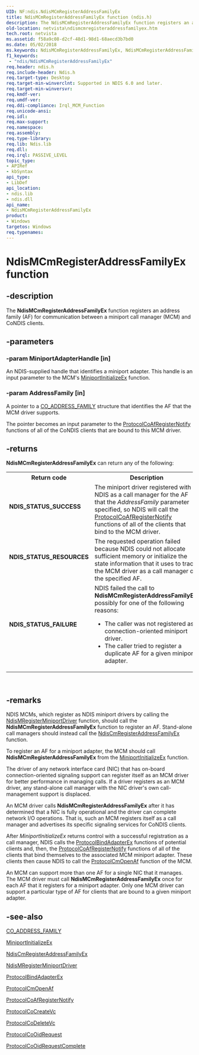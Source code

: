 ```yaml
---
UID: NF:ndis.NdisMCmRegisterAddressFamilyEx
title: NdisMCmRegisterAddressFamilyEx function (ndis.h)
description: The NdisMCmRegisterAddressFamilyEx function registers an address family (AF) for communication between a miniport call manager (MCM) and CoNDIS clients.
old-location: netvista\ndismcmregisteraddressfamilyex.htm
tech.root: netvista
ms.assetid: f58a9c08-d2cf-48d1-98d1-68aecd3b7bd0
ms.date: 05/02/2018
ms.keywords: NdisMCmRegisterAddressFamilyEx, NdisMCmRegisterAddressFamilyEx function [Network Drivers Starting with Windows Vista], condis_mcm_ref_9e0ef0aa-0fa8-4f40-a225-8908099356bc.xml, ndis/NdisMCmRegisterAddressFamilyEx, netvista.ndismcmregisteraddressfamilyex
f1_keywords:
 - "ndis/NdisMCmRegisterAddressFamilyEx"
req.header: ndis.h
req.include-header: Ndis.h
req.target-type: Desktop
req.target-min-winverclnt: Supported in NDIS 6.0 and later.
req.target-min-winversvr: 
req.kmdf-ver: 
req.umdf-ver: 
req.ddi-compliance: Irql_MCM_Function
req.unicode-ansi: 
req.idl: 
req.max-support: 
req.namespace: 
req.assembly: 
req.type-library: 
req.lib: Ndis.lib
req.dll: 
req.irql: PASSIVE_LEVEL
topic_type:
- APIRef
- kbSyntax
api_type:
- LibDef
api_location:
- ndis.lib
- ndis.dll
api_name:
- NdisMCmRegisterAddressFamilyEx
product:
- Windows
targetos: Windows
req.typenames: 
---
```


# NdisMCmRegisterAddressFamilyEx function


## -description


The
  <b>NdisMCmRegisterAddressFamilyEx</b> function registers an address family (AF) for communication between a
  miniport call manager (MCM) and CoNDIS clients.


## -parameters




### -param MiniportAdapterHandle [in]

An NDIS-supplied handle that identifies a miniport adapter. This handle is an input parameter to
     the MCM's 
     <a href="https://docs.microsoft.com/windows-hardware/drivers/ddi/ndis/nc-ndis-miniport_initialize">
     MiniportInitializeEx</a> function.


### -param AddressFamily [in]

A pointer to a 
     <a href="https://docs.microsoft.com/previous-versions/windows/hardware/network/ff545368(v=vs.85)">CO_ADDRESS_FAMILY</a> structure that identifies
     the AF that the MCM driver supports. 
     

The pointer becomes an input parameter to the 
     <a href="https://docs.microsoft.com/windows-hardware/drivers/ddi/ndis/nc-ndis-protocol_co_af_register_notify">
     ProtocolCoAfRegisterNotify</a> functions of all of the CoNDIS clients that are bound to this MCM
     driver.


## -returns



<b>NdisMCmRegisterAddressFamilyEx</b> can return any of the following:

<table>
<tr>
<th>Return code</th>
<th>Description</th>
</tr>
<tr>
<td width="40%">
<dl>
<dt><b>NDIS_STATUS_SUCCESS</b></dt>
</dl>
</td>
<td width="60%">
The miniport driver registered with NDIS as a call manager for the AF that the 
       <i>AddressFamily</i> parameter specified, so NDIS will call the 
       <a href="https://docs.microsoft.com/windows-hardware/drivers/ddi/ndis/nc-ndis-protocol_co_af_register_notify">
       ProtocolCoAfRegisterNotify</a> functions of all of the clients that bind to the MCM driver.

</td>
</tr>
<tr>
<td width="40%">
<dl>
<dt><b>NDIS_STATUS_RESOURCES</b></dt>
</dl>
</td>
<td width="60%">
The requested operation failed because NDIS could not allocate sufficient memory or initialize
       the state information that it uses to track the MCM driver as a call manager of the specified
       AF.

</td>
</tr>
<tr>
<td width="40%">
<dl>
<dt><b>NDIS_STATUS_FAILURE</b></dt>
</dl>
</td>
<td width="60%">
NDIS failed the call to 
       <b>NdisMCmRegisterAddressFamilyEx</b>, possibly for one of the following reasons:
       

<ul>
<li>
The caller was not registered as a connection-oriented miniport driver.

</li>
<li>
The caller tried to register a duplicate AF for a given miniport adapter.

</li>
</ul>
</td>
</tr>
</table>
 




## -remarks



NDIS MCMs, which register as NDIS miniport drivers by calling the 
    <a href="https://docs.microsoft.com/windows-hardware/drivers/ddi/ndis/nf-ndis-ndismregisterminiportdriver">
    NdisMRegisterMiniportDriver</a> function, should call the 
    <b>NdisMCmRegisterAddressFamilyEx</b> function to register an AF. Stand-alone call managers should instead
    call the 
    <a href="https://docs.microsoft.com/windows-hardware/drivers/ddi/ndis/nf-ndis-ndiscmregisteraddressfamilyex">
    NdisCmRegisterAddressFamilyEx</a> function.

To register an AF for a miniport adapter, the MCM should call 
    <b>NdisMCmRegisterAddressFamilyEx</b> from the 
    <a href="https://docs.microsoft.com/windows-hardware/drivers/ddi/ndis/nc-ndis-miniport_initialize">MiniportInitializeEx</a> function.

The driver of any network interface card (NIC) that has on-board connection-oriented signaling support
    can register itself as an MCM driver for better performance in managing calls. If a driver registers as
    an MCM driver, any stand-alone call manager with the NIC driver's own call-management support is
    displaced.

An MCM driver calls 
    <b>NdisMCmRegisterAddressFamilyEx</b> after it has determined that a NIC is fully operational and the
    driver can complete network I/O operations. That is, such an MCM registers itself as a call manager and
    advertises its specific signaling services for CoNDIS clients.

After 
    <i>MiniportInitializeEx</i> returns control with a successful registration as a call manager, NDIS calls
    the 
    <a href="https://docs.microsoft.com/windows-hardware/drivers/ddi/ndis/nc-ndis-protocol_bind_adapter_ex">ProtocolBindAdapterEx</a> functions
    of potential clients and, then, the 
    <a href="https://docs.microsoft.com/windows-hardware/drivers/ddi/ndis/nc-ndis-protocol_co_af_register_notify">
    ProtocolCoAfRegisterNotify</a> functions of all of the clients that bind themselves to the associated
    MCM miniport adapter. These clients then cause NDIS to call the 
    <a href="https://docs.microsoft.com/windows-hardware/drivers/ddi/ndis/nc-ndis-protocol_cm_open_af">ProtocolCmOpenAf</a> function of the
    MCM.

An MCM can support more than one AF for a single NIC that it manages. The MCM driver must call 
    <b>NdisMCmRegisterAddressFamilyEx</b> once for each AF that it registers for a miniport adapter. Only one
    MCM driver can support a particular type of AF for clients that are bound to a given miniport
    adapter.




## -see-also




<a href="https://docs.microsoft.com/previous-versions/windows/hardware/network/ff545368(v=vs.85)">CO_ADDRESS_FAMILY</a>



<a href="https://docs.microsoft.com/windows-hardware/drivers/ddi/ndis/nc-ndis-miniport_initialize">MiniportInitializeEx</a>



<a href="https://docs.microsoft.com/windows-hardware/drivers/ddi/ndis/nf-ndis-ndiscmregisteraddressfamilyex">
   NdisCmRegisterAddressFamilyEx</a>



<a href="https://docs.microsoft.com/windows-hardware/drivers/ddi/ndis/nf-ndis-ndismregisterminiportdriver">NdisMRegisterMiniportDriver</a>



<a href="https://docs.microsoft.com/windows-hardware/drivers/ddi/ndis/nc-ndis-protocol_bind_adapter_ex">ProtocolBindAdapterEx</a>



<a href="https://docs.microsoft.com/windows-hardware/drivers/ddi/ndis/nc-ndis-protocol_cm_open_af">ProtocolCmOpenAf</a>



<a href="https://docs.microsoft.com/windows-hardware/drivers/ddi/ndis/nc-ndis-protocol_co_af_register_notify">ProtocolCoAfRegisterNotify</a>



<a href="https://docs.microsoft.com/windows-hardware/drivers/ddi/ndis/nc-ndis-protocol_co_create_vc">ProtocolCoCreateVc</a>



<a href="https://docs.microsoft.com/windows-hardware/drivers/ddi/ndis/nc-ndis-protocol_co_delete_vc">ProtocolCoDeleteVc</a>



<a href="https://docs.microsoft.com/windows-hardware/drivers/ddi/ndis/nc-ndis-protocol_co_oid_request">ProtocolCoOidRequest</a>



<a href="https://docs.microsoft.com/windows-hardware/drivers/ddi/ndis/nc-ndis-protocol_co_oid_request_complete">
   ProtocolCoOidRequestComplete</a>
 

 


